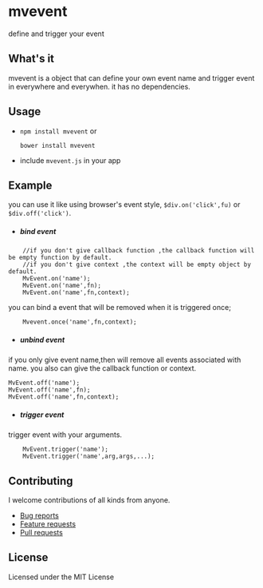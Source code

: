 # mvevent
define and trigger your event 

## What's it

mvevent is a object that can define your own event name and trigger event in everywhere and everywhen.
it has no dependencies.

## Usage

* `npm install mvevent` or 

  `bower install mvevent `

* include `mvevent.js` in your app

## Example

you can use it like using browser's event style, `$div.on('click',fu)` or `$div.off('click')`.

* ##### bind event
```
    //if you don't give callback function ,the callback function will be empty function by default.
    //if you don't give context ,the context will be empty object by default.
    MvEvent.on('name');
    MvEvent.on('name',fn);
    MvEvent.on('name',fn,context);
```
you can bind a event that will be removed when it is triggered once;
```
    Mvevent.once('name',fn,context);
```

* ##### unbind event
if you only give event name,then will remove all events associated with name.
you also can give the callback function or context.

```
MvEvent.off('name');
MvEvent.off('name',fn);
MvEvent.off('name',fn,context);
```

* ##### trigger event
trigger event with your arguments.

```
    MvEvent.trigger('name');
    MvEvent.trigger('name',arg,args,...);
```

## Contributing
I welcome contributions of all kinds from anyone.
* [Bug reports](https://github.com/snayan/mvevent/issues) 
* [Feature requests](https://github.com/snayan/mvevent/issues)
* [Pull requests](https://github.com/snayan/mvevent/pulls)

## License
Licensed under the MIT License


